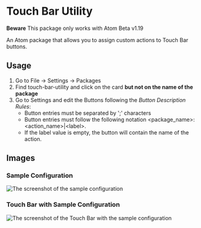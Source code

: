 # Touch Bar Utility

<div class="alert alert-warning" role="alert">
  <strong>Beware</strong> This package only works with Atom Beta v1.19
</div>

An Atom package that allows you to assign custom actions to Touch Bar buttons.

## Usage
1.  Go to File → Settings → Packages
2.  Find touch-bar-utility and click on the card **but not on the name of the package**
3.  Go to Settings and edit the Buttons following the _Button Description Rules_:
    *   Button entries must be separated by ';' characters
    *   Button entries must follow the following notation &#60;package_name&#62;:&#60;action_name&#62;|&#60;label&#62;.
    *   If the label value is empty, the button will contain the name of the action.

## Images
### Sample Configuration
![The screenshot of the sample configuration](https://raw.githubusercontent.com/inakineitor/touch-bar-utility/master/images/sample-configuration/settings-capture.png)
### Touch Bar with Sample Configuration
![The screenshot of the Touch Bar with the sample configuration](https://f.cloud.github.com/assets/69169/2290250/c35d867a-a017-11e3-86be-cd7c5bf3ff9b.gif)
